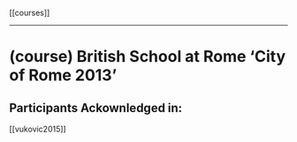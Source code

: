 [[courses]]
***
# (course) British School at Rome ‘City of Rome 2013’
## Participants Ackownledged in:
[[vukovic2015]]